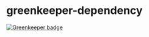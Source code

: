 # greenkeeper-dependency

[![Greenkeeper badge](https://badges.greenkeeper.io/Verlic/greenkeeper-dependency.svg)](https://greenkeeper.io/)
